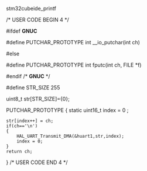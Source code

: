 stm32cubeide_printf


/* USER CODE BEGIN 4 */

#ifdef __GNUC__

#define PUTCHAR_PROTOTYPE int __io_putchar(int ch)

#else

  #define PUTCHAR_PROTOTYPE int fputc(int ch, FILE *f)

#endif /* __GNUC__ */

#define STR_SIZE 255

uint8_t str[STR_SIZE]={0};

PUTCHAR_PROTOTYPE
{
	static uint16_t index = 0 ;

	str[index++] = ch;
	if(ch=='\n')
	{
		HAL_UART_Transmit_DMA(&huart1,str,index);
		index = 0;
	}
	return ch;
}
/* USER CODE END 4 */
